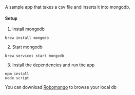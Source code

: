 A sample app that takes a csv file and inserts it into mongodb.

#### Setup

1. Install mongodb
```
brew install mongodb
```

2. Start mongodb
```
brew services start mongodb
```

3. Install the dependencies and run the app
```
npm install
node script
```

You can download [Robomongo](https://robomongo.org/download) to browse your local db
